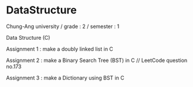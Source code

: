 # DataStructure

Chung-Ang university / grade : 2 / semester : 1

Data Structure (C)

Assignment 1 : make a doubly linked list in C

Assignment 2 : make a Binary Search Tree (BST) in C 
// LeetCode question no.173

Assignment 3 : make a Dictionary using BST in C
